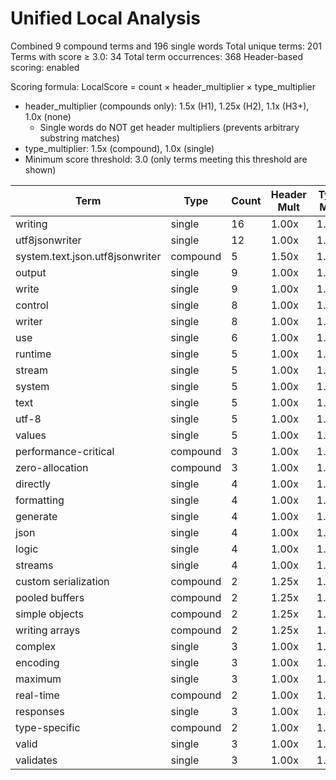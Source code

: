 # Unified Local Analysis

Combined 9 compound terms and 196 single words
Total unique terms: 201
Terms with score ≥ 3.0: 34
Total term occurrences: 368
Header-based scoring: enabled

Scoring formula: LocalScore = count × header_multiplier × type_multiplier
- header_multiplier (compounds only): 1.5x (H1), 1.25x (H2), 1.1x (H3+), 1.0x (none)
  - Single words do NOT get header multipliers (prevents arbitrary substring matches)
- type_multiplier: 1.5x (compound), 1.0x (single)
- Minimum score threshold: 3.0 (only terms meeting this threshold are shown)

| Term | Type | Count | Header Mult | Type Mult | Local Score |
|------|------|-------|-------------|-----------|-------------|
| writing | single | 16 | 1.00x | 1.00x | 16.0 |
| utf8jsonwriter | single | 12 | 1.00x | 1.00x | 12.0 |
| system.text.json.utf8jsonwriter | compound | 5 | 1.50x | 1.50x | 11.2 |
| output | single | 9 | 1.00x | 1.00x | 9.0 |
| write | single | 9 | 1.00x | 1.00x | 9.0 |
| control | single | 8 | 1.00x | 1.00x | 8.0 |
| writer | single | 8 | 1.00x | 1.00x | 8.0 |
| use | single | 6 | 1.00x | 1.00x | 6.0 |
| runtime | single | 5 | 1.00x | 1.00x | 5.0 |
| stream | single | 5 | 1.00x | 1.00x | 5.0 |
| system | single | 5 | 1.00x | 1.00x | 5.0 |
| text | single | 5 | 1.00x | 1.00x | 5.0 |
| utf-8 | single | 5 | 1.00x | 1.00x | 5.0 |
| values | single | 5 | 1.00x | 1.00x | 5.0 |
| performance-critical | compound | 3 | 1.00x | 1.50x | 4.5 |
| zero-allocation | compound | 3 | 1.00x | 1.50x | 4.5 |
| directly | single | 4 | 1.00x | 1.00x | 4.0 |
| formatting | single | 4 | 1.00x | 1.00x | 4.0 |
| generate | single | 4 | 1.00x | 1.00x | 4.0 |
| json | single | 4 | 1.00x | 1.00x | 4.0 |
| logic | single | 4 | 1.00x | 1.00x | 4.0 |
| streams | single | 4 | 1.00x | 1.00x | 4.0 |
| custom serialization | compound | 2 | 1.25x | 1.50x | 3.8 |
| pooled buffers | compound | 2 | 1.25x | 1.50x | 3.8 |
| simple objects | compound | 2 | 1.25x | 1.50x | 3.8 |
| writing arrays | compound | 2 | 1.25x | 1.50x | 3.8 |
| complex | single | 3 | 1.00x | 1.00x | 3.0 |
| encoding | single | 3 | 1.00x | 1.00x | 3.0 |
| maximum | single | 3 | 1.00x | 1.00x | 3.0 |
| real-time | compound | 2 | 1.00x | 1.50x | 3.0 |
| responses | single | 3 | 1.00x | 1.00x | 3.0 |
| type-specific | compound | 2 | 1.00x | 1.50x | 3.0 |
| valid | single | 3 | 1.00x | 1.00x | 3.0 |
| validates | single | 3 | 1.00x | 1.00x | 3.0 |
